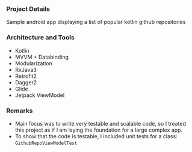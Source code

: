 ### Project Details
Sample android app displaying a list of popular kotlin github repositories

### Architecture and Tools
* Kotlin
* MVVM + Databinding
* Modularization
* RxJava3
* Retrofit2
* Dagger2
* Glide
* Jetpack ViewModel

### Remarks
* Main focus was to write very testable and scalable code, so I treated this project as if I am laying the foundation for a large complex app.
* To show that the code is testable, I included unit tests for a class: `GithubRepoViewModelTest`
